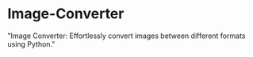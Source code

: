 # Image-Converter
"Image Converter: Effortlessly convert images between different formats using Python."
